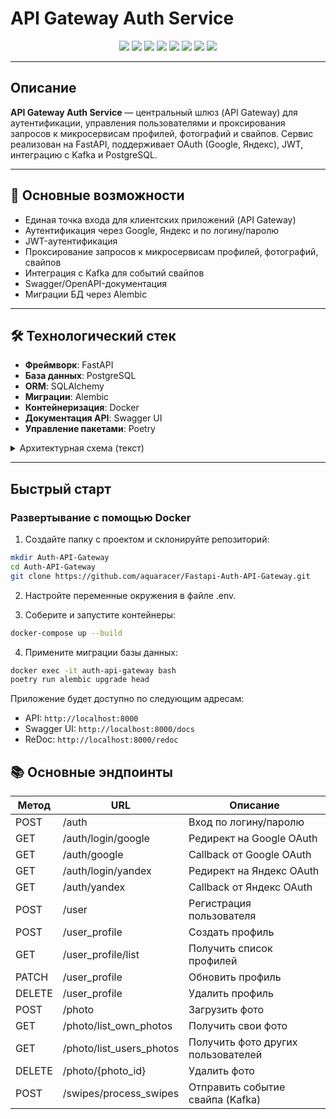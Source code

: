 # API Gateway Auth Service

<p align="center">
  <img src="https://img.shields.io/badge/Python-3.12-blue?logo=python" />
  <img src="https://img.shields.io/badge/FastAPI-0.115.12-green?logo=fastapi" />
  <img src="https://img.shields.io/badge/Docker-ready-blue?logo=docker" />
  <img src="https://img.shields.io/badge/PostgreSQL-16.2-blue?logo=postgresql" />
  <img src="https://img.shields.io/badge/Kafka-2.8.0-black?logo=apachekafka" />
  <img src="https://img.shields.io/badge/Poetry-dependencies-yellow?logo=python" />
  <img src="https://img.shields.io/badge/Alembic-migrations-orange?logo=alembic" />
  <img src="https://img.shields.io/badge/License-MIT-lightgrey" />
</p>

---

## Описание

**API Gateway Auth Service** — центральный шлюз (API Gateway) для аутентификации, управления пользователями и проксирования запросов к микросервисам профилей, фотографий и свайпов. Сервис реализован на FastAPI, поддерживает OAuth (Google, Яндекс), JWT, интеграцию с Kafka и PostgreSQL.

---

## 🚀 Основные возможности

- Единая точка входа для клиентских приложений (API Gateway)
- Аутентификация через Google, Яндекс и по логину/паролю
- JWT-аутентификация
- Проксирование запросов к микросервисам профилей, фотографий, свайпов
- Интеграция с Kafka для событий свайпов
- Swagger/OpenAPI-документация
- Миграции БД через Alembic

---

## 🛠️ Технологический стек

- **Фреймворк**: FastAPI
- **База данных**: PostgreSQL
- **ORM**: SQLAlchemy
- **Миграции**: Alembic
- **Контейнеризация**: Docker
- **Документация API**: Swagger UI
- **Управление пакетами**: Poetry

<details>
<summary>Архитектурная схема (текст)</summary>

```
[Клиент]
   |
   v
[API Gateway (этот сервис)]
   |  |  |
   |  |  |---> [Микросервис профилей]
   |  |---> [Микросервис фотографий]
   |---> [Kafka] <--- [Микросервис свайпов]
   |
[PostgreSQL]
```
</details>

---

## Быстрый старт

### Развертывание с помощью Docker

1. Создайте папку с проектом и склонируйте репозиторий:

```bash
mkdir Auth-API-Gateway
cd Auth-API-Gateway
git clone https://github.com/aquaracer/Fastapi-Auth-API-Gateway.git
```

2. Настройте переменные окружения в файле .env.

3. Соберите и запустите контейнеры:

```bash
docker-compose up --build
```

4. Примените миграции базы данных:

```bash
docker exec -it auth-api-gateway bash
poetry run alembic upgrade head
```

Приложение будет доступно по следующим адресам:

- API: `http://localhost:8000`
- Swagger UI: `http://localhost:8000/docs`
- ReDoc: `http://localhost:8000/redoc`

## 📚 Основные эндпоинты

| Метод | URL | Описание |
|-------|-----|----------|
| POST  | /auth         | Вход по логину/паролю |
| GET   | /auth/login/google | Редирект на Google OAuth |
| GET   | /auth/google  | Callback от Google OAuth |
| GET   | /auth/login/yandex | Редирект на Яндекс OAuth |
| GET   | /auth/yandex  | Callback от Яндекс OAuth |
| POST  | /user         | Регистрация пользователя |
| POST  | /user_profile | Создать профиль |
| GET   | /user_profile/list | Получить список профилей |
| PATCH | /user_profile | Обновить профиль |
| DELETE| /user_profile | Удалить профиль |
| POST  | /photo        | Загрузить фото |
| GET   | /photo/list_own_photos | Получить свои фото |
| GET   | /photo/list_users_photos | Получить фото других пользователей |
| DELETE| /photo/{photo_id} | Удалить фото |
| POST  | /swipes/process_swipes | Отправить событие свайпа (Kafka) |


